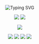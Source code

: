 <p align="center">
  <img src="https://readme-typing-svg.demolab.com?font=Fira+Code&weight=700&duration=2500&pause=1000&color=F7942B&center=true&width=600&lines=%F0%9F%91%8B+Hey+There!+I+am+Arnab+Aich;%F0%9F%91%A8%E2%80%8D%F0%9F%92%BB+Aspiring+Data+Scientist;%E2%9A%9B%EF%B8%8F+Machine+Learning+Engineer;%E2%98%81%EF%B8%8F+Knowledgeable+in+AI+and+Software+Development;%E2%9A%A1+Studying+Pure+Mathematics" alt="Typing SVG" />
</p>

<p align="center">
  <img src="https://github-readme-stats.vercel.app/api?username=Arnabtheaich&show_icons=true&theme=tokyonight" />
  <img src="https://github-readme-streak-stats.herokuapp.com/?user=Arnabtheaich&theme=tokyonight" />
</p>

<p align="center">
  <img src="https://github-readme-stats.vercel.app/api/top-langs/?username=Arnabtheaich&layout=compact&theme=tokyonight" />
</p>

<p align="center">
  <a href="https://www.linkedin.com/arnab-aich"><img src="https://img.shields.io/badge/LinkedIn-blue?style=for-the-badge&logo=linkedin" /></a>
  <a href="mailto:Arnab.aichh@gmail.com"><img src="https://img.shields.io/badge/Gmail-red?style=for-the-badge&logo=gmail" /></a>
  <a href="https://www.facebook.com/share/16gp9CiLqU/"><img src="https://img.shields.io/badge/Facebook-1877F2?style=for-the-badge&logo=facebook&logoColor=white" /></a>
  <a href="https://www.behance.net/arnabtheaich"><img src="https://img.shields.io/badge/Behance-0057FF?style=for-the-badge&logo=behance&logoColor=white" /></a>
</p>
